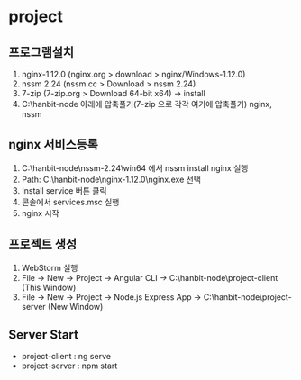 # project

## 프로그램설치

1. nginx-1.12.0 (nginx.org > download > nginx/Windows-1.12.0)
2. nssm 2.24 (nssm.cc > Download > nssm 2.24)
3. 7-zip (7-zip.org > Download 64-bit x64) -> install
4. C:\hanbit-node 아래에 압축풀기(7-zip 으로 각각 여기에 압축풀기) nginx, nssm

## nginx 서비스등록

1. C:\hanbit-node\nssm-2.24\win64 에서 nssm install nginx 실행
2. Path: C:\hanbit-node\nginx-1.12.0\nginx.exe 선택
3. Install service 버튼 클릭
4. 콘솔에서 services.msc 실행
5. nginx 시작

## 프로젝트 생성

1. WebStorm 실행
2. File -> New -> Project -> Angular CLI -> C:\hanbit-node\project-client (This Window)
3. File -> New -> Project -> Node.js Express App -> C:\hanbit-node\project-server (New Window)

## Server Start

- project-client : ng serve
- project-server : npm start
